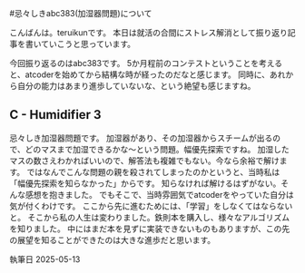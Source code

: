 #忌々しきabc383(加湿器問題)について

こんばんは。teruikunです。
本日は就活の合間にストレス解消として振り返り記事を書いていこうと思っています。

今回振り返るのはabc383です。
5か月程前のコンテストということを考えると、atcoderを始めてから結構な時が経ったのだなと感じます。
同時に、あれから自分の能力はあまり進歩していないな、という絶望も感じますね。

## C - Humidifier 3
忌々しき加湿器問題です。
加湿器があり、その加湿器からスチームが出るので、どのマスまで加湿できるかな～という問題。幅優先探索ですね。
加湿したマスの数さえわかればいいので、解答法も複雑でもない。今なら余裕で解けます。
ではなんでこんな問題の親を殺されてしまったのかというと、当時私は「幅優先探索を知らなかった」からです。
知らなければ解けるはずがない。そんな感想を抱きました。
でもそこで、当時雰囲気でatcoderをやっていた自分は気が付くわけです。
ここから先に進むためには、「学習」をしなくてはならないと。
そこから私の人生は変わりました。鉄則本を購入し、様々なアルゴリズムを知りました。
中にはまだ本を見ずに実装できないものもありますが、この先の展望を知ることができたのは大きな進歩だと思います。

執筆日 2025-05-13
